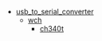 * [usb_to_serial_converter](usb_to_serial_converter)
  * [wch](/usb_to_serial_converter/wch)
    * [ch340t](usb_to_serial_converter/wch/ch340t)
